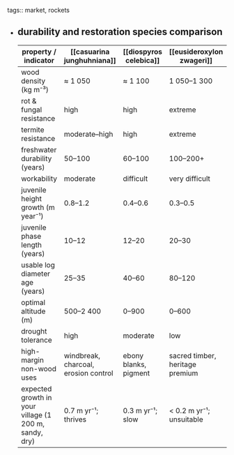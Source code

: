 tags:: market, rockets

- ## durability and restoration species comparison
  
  | property / indicator                        | [[casuarina junghuhniana]] | [[diospyros celebica]] | [[eusideroxylon zwageri]] | [[handroanthus impetiginosus]] | [[mesua ferrea]] |
  |---------------------------------------------|-------------------------|---------------------|-------------------------|-----------------------------|----------------|
  | wood density (kg m⁻³)                       | ≈ 1 050                 | ≈ 1 100             | 1 050–1 300             | 1 100–1 200                 | ≈ 1 100         |
  | rot & fungal resistance                     | high                    | high                | extreme                 | extreme                     | very high       |
  | termite resistance                          | moderate–high           | high                | extreme                 | very high                   | very high       |
  | freshwater durability (years)               | 50–100                  | 60–100              | 100–200+                | 80–150+                     | ≥ 100           |
  | workability                                  | moderate                | difficult           | very difficult          | difficult                   | difficult        |
  | juvenile height growth (m year⁻¹)           | 0.8–1.2                 | 0.4–0.6             | 0.3–0.5                 | 0.6–1.0                     | 0.2–0.4         |
  | juvenile phase length (years)               | 10–12                   | 12–20               | 20–30                   | 10–15                       | 15–25           |
  | usable log diameter age (years)             | 25–35                   | 40–60               | 80–120                  | 35–50                       | 70–100          |
  | optimal altitude (m)                        | 500–2 400               | 0–900               | 0–600                   | 0–1 400                     | 0–1 000         |
  | drought tolerance                           | high                    | moderate            | low                     | high                        | moderate         |
  | high-margin non-wood uses                   | windbreak, charcoal, erosion control | ebony blanks, pigment | sacred timber, heritage premium | pau d’arco bark, yellow dye | seed oil, fragrance |
  | expected growth in your village (1 200 m, sandy, dry) | 0.7 m yr⁻¹; thrives | 0.3 m yr⁻¹; slow | < 0.2 m yr⁻¹; unsuitable | 0.5–0.7 m yr⁻¹; good | 0.15–0.25 m yr⁻¹; very slow |
